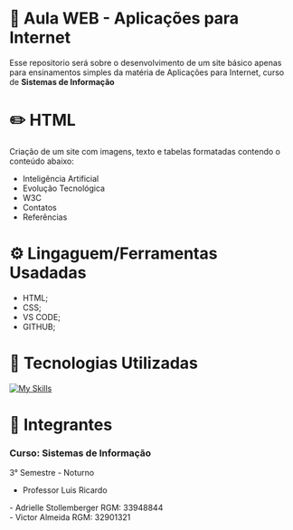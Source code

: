 # 📍 Aula WEB - Aplicações para Internet
Esse repositorio será sobre o desenvolvimento de um site básico apenas para ensinamentos simples da matéria de Aplicações para Internet, curso de <strong> Sistemas de Informação </strong> 

# ✏️ HTML
Criação de um site com imagens, texto e tabelas formatadas contendo o conteúdo abaixo:

- Inteligência Artificial
- Evolução Tecnológica
- W3C
- Contatos
- Referências


<h1> ⚙  Lingaguem/Ferramentas Usadadas  </h1>

- HTML;
- CSS;
- VS CODE;
- GITHUB;

<div> 
  <h1> 🔗 Tecnologias Utilizadas</h1>

[![My Skills](https://skillicons.dev/icons?i=github,vscode,html,css=4)](https://skillicons.dev)
 </div>
<div>


<h1> 👤 Integrantes </h1>
<h3>Curso: Sistemas de Informação </h3>
<p> 3° Semestre - Noturno </p>

- Professor Luis Ricardo
  
<p> 
- Adrielle Stollemberger RGM: 33948844
<br>
- Victor Almeida RGM: 32901321
</p>
